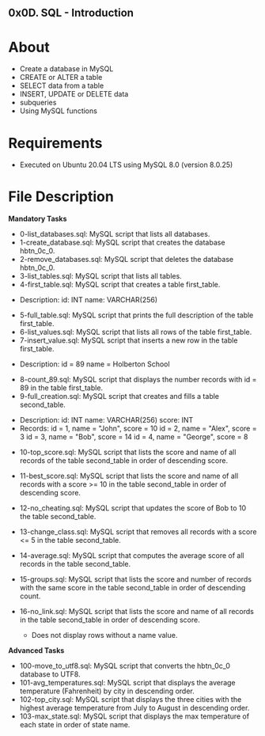 ## 0x0D. SQL - Introduction
# About
- Create a database in MySQL
- CREATE or ALTER a table
- SELECT data from a table
- INSERT, UPDATE or DELETE data
- subqueries
- Using MySQL functions

# Requirements
- Executed on Ubuntu 20.04 LTS using MySQL 8.0 (version 8.0.25)
# File Description
**Mandatory Tasks**
- 0-list_databases.sql: MySQL script that lists all databases.
- 1-create_database.sql: MySQL script that creates the database hbtn_0c_0.
- 2-remove_databases.sql: MySQL script that deletes the database hbtn_0c_0.
- 3-list_tables.sql: MySQL script that lists all tables.
- 4-first_table.sql: MySQL script that creates a table first_table.
+ Description:
	id: INT
	name: VARCHAR(256)
- 5-full_table.sql: MySQL script that prints the full description of the table first_table.
- 6-list_values.sql: MySQL script that lists all rows of the table first_table.
- 7-insert_value.sql: MySQL script that inserts a new row in the table first_table.
+ Description:
	id = 89
	name = Holberton School
- 8-count_89.sql: MySQL script that displays the number records with id = 89 in the table first_table.
- 9-full_creation.sql: MySQL script that creates and fills a table second_table.
+ Description:
	id: INT
	name: VARCHAR(256)
	score: INT
+ Records:
	id = 1, name = "John", score = 10
	id = 2, name = "Alex", score = 3
	id = 3, name = "Bob", score = 14
	id = 4, name = "George", score = 8
- 10-top_score.sql: MySQL script that lists the score and name of all records of the table second_table in order of descending score.
- 11-best_score.sql: MySQL script that lists the score and name of all records with a score >= 10 in the table second_table in order of descending score.
- 12-no_cheating.sql: MySQL script that updates the score of Bob to 10 the table second_table.
- 13-change_class.sql: MySQL script that removes all records with a score <= 5 in the table second_table.
- 14-average.sql: MySQL script that computes the average score of all records in the table second_table.
- 15-groups.sql: MySQL script that lists the score and number of records with the same score in the table second_table in order of descending count.

- 16-no_link.sql: MySQL script that lists the score and name of all records in the table second_table in order of descending score.
	- Does not display rows without a name value.

**Advanced Tasks** 

- 100-move_to_utf8.sql: MySQL script that converts the hbtn_0c_0 database to UTF8.
- 101-avg_temperatures.sql: MySQL script that displays the average temperature (Fahrenheit) by city in descending order.
- 102-top_city.sql: MySQL script that displays the three cities with the highest average temperature from July to August in descending order.
- 103-max_state.sql: MySQL script that displays the max temperature of each state in order of state name.
